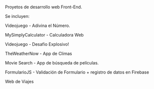 Proyetos de desarrollo web Front-End.

Se incluyen:

Videojuego - Adivina el Número.

MySimplyCalculator - Calculadora Web

Videojuego - Desafio Explosivo!

TheWeatherNow - App de Climas

Movie Search - App de búsqueda de películas.

FormularioJS - Validación de Formulario + registro de datos en Firebase

Web de Viajes
